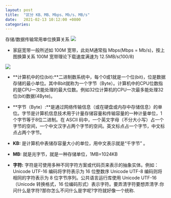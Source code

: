 ```yaml
---
layout: post
title:  "区分 KB、MB、Mbps、Mb/s、MB/s"
date:   2021-02-13 10:12:00 +0800
categories: 
---
```

存储/数据传输常用单位换算关系
![](https://less-1251975755.cos.ap-beijing.myqcloud.com/202202011152926.png)
- 家庭宽带一般所述如 100M 宽带，此处M通常指 Mbps(Mbps = Mb/s)，按上图换算关系 100M 宽带理论下载速度满速为 12.5MB/s(100/8)

![](https://less-1251975755.cos.ap-beijing.myqcloud.com/202202011159997.png)
- **计算机中的位(bit):**二进制数系统中，每个0或1就是一个位(bit)，位是数据存储的最小单位。其中8bit就称为一个字节（Byte）。计算机中的CPU位数指的是CPU一次能处理的最大位数。例如32位计算机的CPU一次最多能处理32位(bit)数据(4Byte)。
- **字节（Byte）:**是通过网络传输信息（或在硬盘或内存中存储信息）的单位。字节是计算机信息技术用于计量存储容量和传输容量的一种计量单位，1个字节等于8位二进制。在 ASCII 码中，一个英文字母（不分大小写）占一个字节的空间，一个中文汉字占两个字节的空间。英文标点占一个字节，中文标点占两个字节。
- **KB:** 是计算机中表储存容量大小的单位，用中文表示就是“千字节” 。
- **MB:** 就是兆字节，就是一种存储单位，1MB=1024KB

- **字符:** 字符是可使用多种不同字符方案或代码页来表示的抽象实体。例如：Unicode UTF-16 编码将字符表示为 16 位整数序 Unicode UTF-8 编码则将相同的字符表示为 8 位字节序列。公共语言运行库使用 Unicode UTF-16（Unicode 转换格式，16 位编码形式）表示字符。要弄清字符要想弄清字.你问什么是字符?那你怎么不问什么是字呢?字符就好像一个统称.
